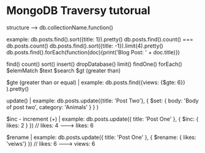 # MongoDB Traversy tutorual

structure --> db.collectionName.function()

example: 
	db.posts.find().sort({title: 1}).pretty()
	db.posts.find().count() === db.posts.count()
	db.posts.find().sort({title: -1}).limit(4).pretty()
	db.posts.find().forEach(function(doc){print('Blog Post: ' + doc.title)})


find()
count()
sort()
insert()
dropDatabase()
limit()
findOne()
forEach()
$elemMatch
$text
$search
$gt (greater than)

$gte (greater than or equal)
|
example: db.posts.find({views: {$gte: 6}} ).pretty()

update() 
|
example: 
db.posts.update({title: 'Post Two'},
	{
		$set: {
			body: 'Body of post two',
			category: 'Animals'
		}
	}
)

$inc - increment (+)
|
example: 
db.posts.update({ title: 'Post One' }, { $inc: { likes: 2 } })
// likes: 4 ---> likes: 6

$rename
|
example: 
db.posts.update({ title: 'Post One' }, { $rename: { likes: 'veiws'} })
// likes: 6 ---> views: 6


